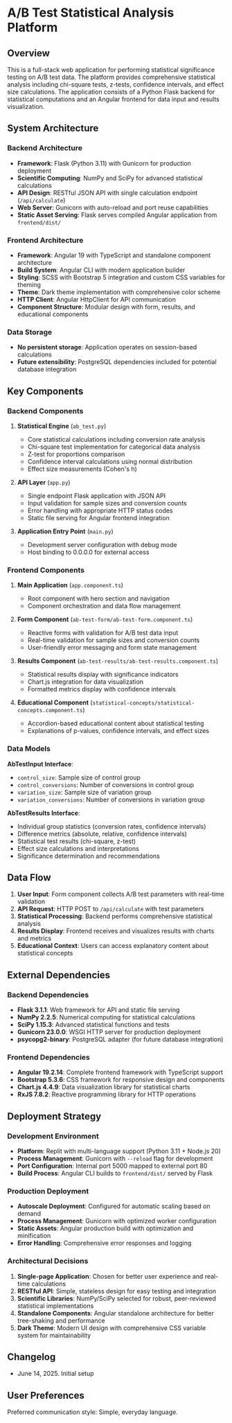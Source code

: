 # A/B Test Statistical Analysis Platform

## Overview

This is a full-stack web application for performing statistical significance testing on A/B test data. The platform provides comprehensive statistical analysis including chi-square tests, z-tests, confidence intervals, and effect size calculations. The application consists of a Python Flask backend for statistical computations and an Angular frontend for data input and results visualization.

## System Architecture

### Backend Architecture
- **Framework**: Flask (Python 3.11) with Gunicorn for production deployment
- **Scientific Computing**: NumPy and SciPy for advanced statistical calculations
- **API Design**: RESTful JSON API with single calculation endpoint (`/api/calculate`)
- **Web Server**: Gunicorn with auto-reload and port reuse capabilities
- **Static Asset Serving**: Flask serves compiled Angular application from `frontend/dist/`

### Frontend Architecture
- **Framework**: Angular 19 with TypeScript and standalone component architecture
- **Build System**: Angular CLI with modern application builder
- **Styling**: SCSS with Bootstrap 5 integration and custom CSS variables for theming
- **Theme**: Dark theme implementation with comprehensive color scheme
- **HTTP Client**: Angular HttpClient for API communication
- **Component Structure**: Modular design with form, results, and educational components

### Data Storage
- **No persistent storage**: Application operates on session-based calculations
- **Future extensibility**: PostgreSQL dependencies included for potential database integration

## Key Components

### Backend Components

1. **Statistical Engine** (`ab_test.py`)
   - Core statistical calculations including conversion rate analysis
   - Chi-square test implementation for categorical data analysis
   - Z-test for proportions comparison
   - Confidence interval calculations using normal distribution
   - Effect size measurements (Cohen's h)

2. **API Layer** (`app.py`)
   - Single endpoint Flask application with JSON API
   - Input validation for sample sizes and conversion counts
   - Error handling with appropriate HTTP status codes
   - Static file serving for Angular frontend integration

3. **Application Entry Point** (`main.py`)
   - Development server configuration with debug mode
   - Host binding to 0.0.0.0 for external access

### Frontend Components

1. **Main Application** (`app.component.ts`)
   - Root component with hero section and navigation
   - Component orchestration and data flow management

2. **Form Component** (`ab-test-form/ab-test-form.component.ts`)
   - Reactive forms with validation for A/B test data input
   - Real-time validation for sample sizes and conversion counts
   - User-friendly error messaging and form state management

3. **Results Component** (`ab-test-results/ab-test-results.component.ts`)
   - Statistical results display with significance indicators
   - Chart.js integration for data visualization
   - Formatted metrics display with confidence intervals

4. **Educational Component** (`statistical-concepts/statistical-concepts.component.ts`)
   - Accordion-based educational content about statistical testing
   - Explanations of p-values, confidence intervals, and effect sizes

### Data Models

**AbTestInput Interface**:
- `control_size`: Sample size of control group
- `control_conversions`: Number of conversions in control group
- `variation_size`: Sample size of variation group  
- `variation_conversions`: Number of conversions in variation group

**AbTestResults Interface**:
- Individual group statistics (conversion rates, confidence intervals)
- Difference metrics (absolute, relative, confidence intervals)
- Statistical test results (chi-square, z-test)
- Effect size calculations and interpretations
- Significance determination and recommendations

## Data Flow

1. **User Input**: Form component collects A/B test parameters with real-time validation
2. **API Request**: HTTP POST to `/api/calculate` with test parameters
3. **Statistical Processing**: Backend performs comprehensive statistical analysis
4. **Results Display**: Frontend receives and visualizes results with charts and metrics
5. **Educational Context**: Users can access explanatory content about statistical concepts

## External Dependencies

### Backend Dependencies
- **Flask 3.1.1**: Web framework for API and static file serving
- **NumPy 2.2.5**: Numerical computing for statistical calculations
- **SciPy 1.15.3**: Advanced statistical functions and tests
- **Gunicorn 23.0.0**: WSGI HTTP server for production deployment
- **psycopg2-binary**: PostgreSQL adapter (for future database integration)

### Frontend Dependencies
- **Angular 19.2.14**: Complete frontend framework with TypeScript support
- **Bootstrap 5.3.6**: CSS framework for responsive design and components
- **Chart.js 4.4.9**: Data visualization library for statistical charts
- **RxJS 7.8.2**: Reactive programming library for HTTP operations

## Deployment Strategy

### Development Environment
- **Platform**: Replit with multi-language support (Python 3.11 + Node.js 20)
- **Process Management**: Gunicorn with `--reload` flag for development
- **Port Configuration**: Internal port 5000 mapped to external port 80
- **Build Process**: Angular CLI builds to `frontend/dist/` served by Flask

### Production Deployment
- **Autoscale Deployment**: Configured for automatic scaling based on demand
- **Process Management**: Gunicorn with optimized worker configuration
- **Static Assets**: Angular production build with optimization and minification
- **Error Handling**: Comprehensive error responses and logging

### Architectural Decisions

1. **Single-page Application**: Chosen for better user experience and real-time calculations
2. **RESTful API**: Simple, stateless design for easy testing and integration
3. **Scientific Libraries**: NumPy/SciPy selected for robust, peer-reviewed statistical implementations
4. **Standalone Components**: Angular standalone architecture for better tree-shaking and performance
5. **Dark Theme**: Modern UI design with comprehensive CSS variable system for maintainability

## Changelog

- June 14, 2025. Initial setup

## User Preferences

Preferred communication style: Simple, everyday language.